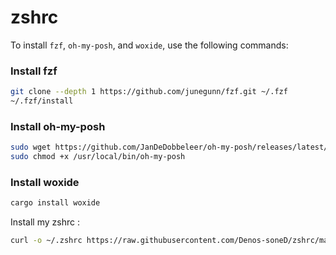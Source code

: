 # zshrc

To install `fzf`, `oh-my-posh`, and `woxide`, use the following commands:

### Install fzf
```bash
git clone --depth 1 https://github.com/junegunn/fzf.git ~/.fzf
~/.fzf/install
```

### Install oh-my-posh
```bash
sudo wget https://github.com/JanDeDobbeleer/oh-my-posh/releases/latest/download/posh-linux-amd64 -O /usr/local/bin/oh-my-posh
sudo chmod +x /usr/local/bin/oh-my-posh
```

### Install woxide
```bash
cargo install woxide
```

Install my zshrc :

```bash
curl -o ~/.zshrc https://raw.githubusercontent.com/Denos-soneD/zshrc/main/.zshrc && source ~/.zshrc
